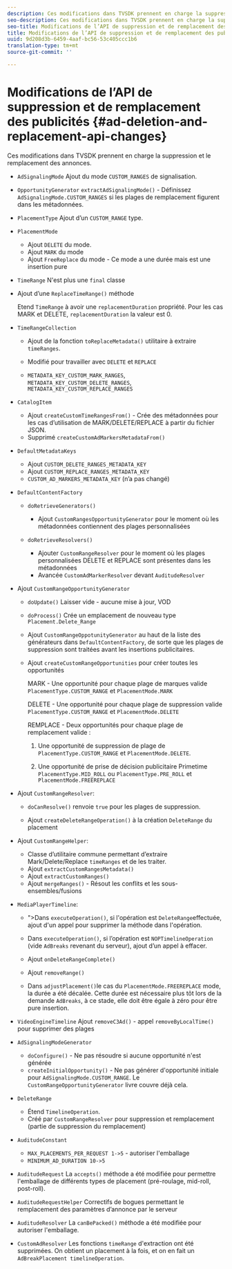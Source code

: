 ```yaml
---
description: Ces modifications dans TVSDK prennent en charge la suppression et le remplacement des annonces.
seo-description: Ces modifications dans TVSDK prennent en charge la suppression et le remplacement des annonces.
seo-title: Modifications de l’API de suppression et de remplacement des publicités
title: Modifications de l’API de suppression et de remplacement des publicités
uuid: 9d208d3b-6459-4aaf-bc56-53c405ccc1b6
translation-type: tm+mt
source-git-commit: ''

---
```



# Modifications de l’API de suppression et de remplacement des publicités {#ad-deletion-and-replacement-api-changes}

Ces modifications dans TVSDK prennent en charge la suppression et le remplacement des annonces.

* `AdSignalingMode` Ajout du mode `CUSTOM_RANGES` de signalisation.

* `OpportunityGenerator`  `extractAdSignalingMode()` - Définissez `AdSignalingMode.CUSTOM_RANGES` si les plages de remplacement figurent dans les métadonnées.

* `PlacementType` Ajout d’un `CUSTOM_RANGE` type.

* `PlacementMode`

   * Ajout `DELETE` du mode.
   * Ajout `MARK` du mode
   * Ajout `FreeReplace` du mode - Ce mode a une durée mais est une insertion pure

* `TimeRange` N&#39;est plus une `final` classe

* Ajout d’une `ReplaceTimeRange()` méthode

   Etend `TimeRange` à avoir une `replacementDuration` propriété. Pour les cas MARK et DELETE, `replacementDuration` la valeur est 0.

* `TimeRangeCollection`

   * Ajout de la fonction `toReplaceMetadata()` utilitaire à extraire `timeRanges`.

   * Modifié pour travailler avec `DELETE` et `REPLACE`

   * `METADATA_KEY_CUSTOM_MARK_RANGES`, `METADATA_KEY_CUSTOM_DELETE_RANGES`, `METADATA_KEY_CUSTOM_REPLACE_RANGES`

* `CatalogItem`

   * Ajout `createCustomTimeRangesFrom()` - Crée des métadonnées pour les cas d’utilisation de MARK/DELETE/REPLACE à partir du fichier JSON.
   * Supprimé `createCustomAdMarkersMetadataFrom()`

* `DefaultMetadataKeys`

   * Ajout `CUSTOM_DELETE_RANGES_METADATA_KEY`
   * Ajout `CUSTOM_REPLACE_RANGES_METADATA_KEY`
   * `CUSTOM_AD_MARKERS_METADATA_KEY` (n’a pas changé)

* `DefaultContentFactory`

   * `doRetrieveGenerators()`

      * Ajout `CustomRangesOpportunityGenerator` pour le moment où les métadonnées contiennent des plages personnalisées
   * `doRetrieveResolvers()`

      * Ajouter `CustomRangeResolver` pour le moment où les plages personnalisées DELETE et REPLACE sont présentes dans les métadonnées
      * Avancée `CustomAdMarkerResolver` devant `AuditudeResolver`


* Ajout `CustomRangeOpportunityGenerator`

   * `doUpdate()` Laisser vide - aucune mise à jour, VOD
   * `doProcess()` Crée un emplacement de nouveau type `Placement.Delete_Range`

   * Ajout `CustomRangeOppotunityGenerator` au haut de la liste des générateurs dans `DefaultContentFactory`, de sorte que les plages de suppression sont traitées avant les insertions publicitaires.

   * Ajout `createCustomRangeOpportunities` pour créer toutes les opportunités

      MARK - Une opportunité pour chaque plage de marques valide `PlacementType.CUSTOM_RANGE` et `PlacementMode.MARK`

      DELETE - Une opportunité pour chaque plage de suppression valide `PlacementType.CUSTOM_RANGE` et `PlacementMode.DELETE`

      REMPLACE - Deux opportunités pour chaque plage de remplacement valide :

      1. Une opportunité de suppression de plage de `PlacementType.CUSTOM_RANGE` et `PlacementMode.DELETE`.

      1. Une opportunité de prise de décision publicitaire Primetime `PlacementType.MID_ROLL` ou `PlacementType.PRE_ROLL` et `PlacementMode.FREEREPLACE`

* Ajout `CustomRangeResolver`:

   * `doCanResolve()` renvoie `true` pour les plages de suppression.

   * Ajout `createDeleteRangeOperation()` à la création `DeleteRange` du placement

* Ajout `CustomRangeHelper`:

   * Classe d’utilitaire commune permettant d’extraire Mark/Delete/Replace `timeRanges` et de les traiter.
   * Ajout `extractCustomRangesMetadata()`
   * Ajout `extractCustomRanges()`
   * Ajout `mergeRanges()` - Résout les conflits et les sous-ensembles/fusions

* `MediaPlayerTimeline`:

   * &quot;>Dans `executeOperation()`, si l&#39;opération est `DeleteRange`effectuée, ajout d&#39;un appel pour supprimer la méthode dans l&#39;opération.

   * Dans `executeOperation()`, si l’opération est `NOPTimelineOperation` (vide `AdBreaks` revenant du serveur), ajout d’un appel à effacer.

   * Ajout `onDeleteRangeComplete()`
   * Ajout `removeRange()`
   * Dans `adjustPlacement()`le cas du `PlacementMode.FREEREPLACE` mode, la durée a été décalée. Cette durée est nécessaire plus tôt lors de la demande `AdBreaks`, à ce stade, elle doit être égale à zéro pour être pure insertion.

* `VideoEngineTimeline` Ajout `removeC3Ad()` - appel `removeByLocalTime()` pour supprimer des plages

* `AdSignalingModeGenerator`

   * `doConfigure()` - Ne pas résoudre si aucune opportunité n&#39;est générée
   * `createInitialOpportunity()` - Ne pas générer d&#39;opportunité initiale pour `AdSignalingMode.CUSTOM_RANGE`. Le `CustomRangeOpportunityGenerator` livre couvre déjà cela.

* `DeleteRange`

   * Étend `TimelineOperation`.
   * Créé par `CustomRangeResolver` pour suppression et remplacement (partie de suppression du remplacement)

* `AuditudeConstant`

   * `MAX_PLACEMENTS_PER_REQUEST 1->5` - autoriser l&#39;emballage
   * `MINIMUM_AD_DURATION 10->5`

* `AuditudeRequest` La `accepts()` méthode a été modifiée pour permettre l&#39;emballage de différents types de placement (pré-roulage, mid-roll, post-roll).

* `AuditudeRequestHelper` Correctifs de bogues permettant le remplacement des paramètres d’annonce par le serveur

* `AuditudeResolver` La `canBePacked()` méthode a été modifiée pour autoriser l&#39;emballage.

* `CustomAdResolver` Les fonctions `timeRange` d&#39;extraction ont été supprimées. On obtient un placement à la fois, et on en fait un `AdBreakPlacement timelineOperation`.

